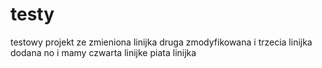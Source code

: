 # testy
testowy projekt ze zmieniona linijka
druga zmodyfikowana 
i trzecia linijka dodana
no i mamy czwarta linijke
piata linijka
